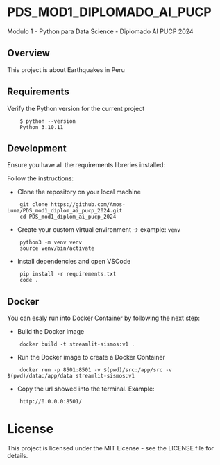 # PDS_MOD1_DIPLOMADO_AI_PUCP

Modulo 1 - Python para Data Science - Diplomado AI PUCP 2024

## Overview

This project is about Earthquakes in Peru

## Requirements

Verify the Python version for the current project

```
    $ python --version
    Python 3.10.11
```

## Development

Ensure you have all the requirements libreries installed:

Follow the instructions:

- Clone the repository on your local machine

```
    git clone https://github.com/Amos-Luna/PDS_mod1_diplom_ai_pucp_2024.git
    cd PDS_mod1_diplom_ai_pucp_2024
```

- Create your custom virtual environment -> example: `venv`

```
    python3 -m venv venv
    source venv/bin/activate
```

- Install dependencies and open VSCode

```
    pip install -r requirements.txt
    code .
```

## Docker

You can esaly run into Docker Container by following the next step:

- Build the Docker image

```
    docker build -t streamlit-sismos:v1 .
```

- Run the Docker image to create a Docker Container

```
    docker run -p 8501:8501 -v $(pwd)/src:/app/src -v $(pwd)/data:/app/data streamlit-sismos:v1
```

- Copy the url showed into the terminal. Example:

```
    http://0.0.0.0:8501/
```

# License

This project is licensed under the MIT License - see the LICENSE file for details.
